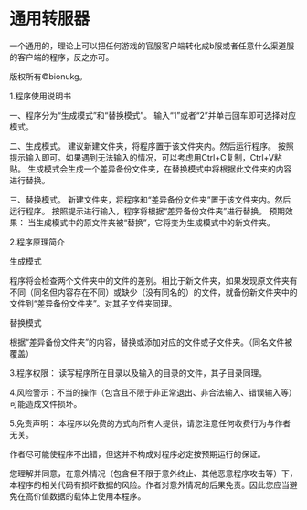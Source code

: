 # 通用转服器
一个通用的，理论上可以把任何游戏的官服客户端转化成b服或者任意什么渠道服的客户端的程序，反之亦可。

版权所有©bionukg。

1.程序使用说明书

一、程序分为“生成模式”和“替换模式”。
输入“1”或者“2”并单击回车即可选择对应模式。

二、生成模式。
建议新建文件夹，将程序置于该文件夹内。然后运行程序。
按照提示输入即可。如果遇到无法输入的情况，可以考虑用Ctrl+C复制，Ctrl+V粘贴。
生成模式会生成一个差异备份文件夹，在替换模式中将根据此文件夹的内容进行替换。

三、替换模式。
新建文件夹，将程序和“差异备份文件夹”置于该文件夹内。然后运行程序。
按照提示进行输入，程序将根据“差异备份文件夹”进行替换。
预期效果：
当生成模式中的原文件夹被“替换”，它将变为生成模式中的新文件夹。
	
2.程序原理简介

生成模式

程序将会检查两个文件夹中的文件的差别。相比于新文件夹，如果发现原文件夹有不同（同名但内容存在不同）或缺少（没有同名的）的文件，就备份新文件夹中的文件到“差异备份文件夹”。对其子文件夹同理。

替换模式

根据“差异备份文件夹”的内容，替换或添加对应的文件或子文件夹。（同名文件被覆盖）

3.程序权限：
读写程序所在目录以及输入的目录的文件，其子目录同理。

4.风险警示：不当的操作（包含且不限于非正常退出、非合法输入、错误输入等）可能造成文件损坏。

5.免责声明：
本程序以免费的方式向所有人提供，请您注意任何收费行为与作者无关。

作者尽可能使程序不出错，但这并不构成对程序必定按预期运行的保证。

您理解并同意，在意外情况（包含但不限于意外终止、其他恶意程序攻击等）下，本程序的相关代码有损坏数据的风险。作者对意外情况的后果免责。因此您应当避免在高价值数据的载体上使用本程序。

